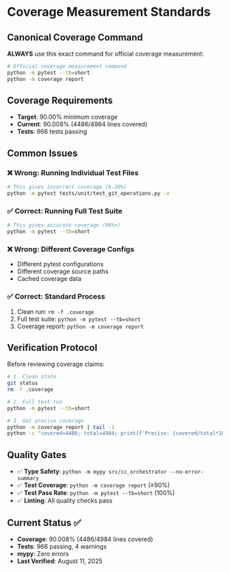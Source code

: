 # Coverage Measurement Standards

## Canonical Coverage Command

**ALWAYS** use this exact command for official coverage measurement:

```bash
# Official coverage measurement command
python -m pytest --tb=short
python -m coverage report
```

## Coverage Requirements

- **Target**: 90.00% minimum coverage
- **Current**: 90.008% (4486/4984 lines covered)
- **Tests**: 966 tests passing

## Common Issues

### ❌ Wrong: Running Individual Test Files
```bash
# This gives incorrect coverage (6-20%)
python -m pytest tests/unit/test_git_operations.py -v
```

### ✅ Correct: Running Full Test Suite
```bash
# This gives accurate coverage (90%+)
python -m pytest --tb=short
```

### ❌ Wrong: Different Coverage Configs
- Different pytest configurations
- Different coverage source paths
- Cached coverage data

### ✅ Correct: Standard Process
1. Clean run: `rm -f .coverage`
2. Full test suite: `python -m pytest --tb=short`
3. Coverage report: `python -m coverage report`

## Verification Protocol

Before reviewing coverage claims:

```bash
# 1. Clean state
git status
rm -f .coverage

# 2. Full test run
python -m pytest --tb=short

# 3. Get precise coverage
python -m coverage report | tail -1
python -c "covered=4486; total=4984; print(f'Precise: {covered/total*100:.6f}%')"
```

## Quality Gates

- ✅ **Type Safety**: `python -m mypy src/cc_orchestrator --no-error-summary`
- ✅ **Test Coverage**: `python -m coverage report` (≥90%)
- ✅ **Test Pass Rate**: `python -m pytest --tb=short` (100%)
- ✅ **Linting**: All quality checks pass

## Current Status ✅

- **Coverage**: 90.008% (4486/4984 lines covered)
- **Tests**: 966 passing, 4 warnings
- **mypy**: Zero errors
- **Last Verified**: August 11, 2025
